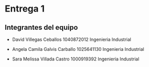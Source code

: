 # Entrega 1

## Integrantes del equipo
- David Villegas Ceballos
  1040872012
  Ingenieria Industrial

- Angela Camila Galvis Carballo
  1025641130
  Ingenieria Industrial

- Sara Melissa Villada Castro
  1000919392
  Ingenieria Industrial
